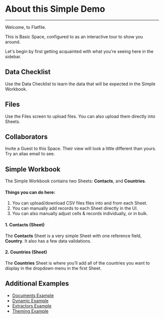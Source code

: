 # About this Simple Demo

---

Welcome, to Flatfile.

This is Basic Space, configured to as an interactive tour to show you around.

Let's begin by first getting acquainted with what you're seeing here in the sidebar.

## Data Checklist

Use the Data Checklist to learn the data that will be expected in the Simple Workbook.

## Files

Use the Files screen to upload files. You can also upload them directly into Sheets.

## Collaborators

Invite a Guest to this Space. Their view will look a little different than yours. Try an alias email to see.

## Simple Workbook

The Simple Workbook contains two Sheets: **Contacts**, and **Countries**.

#### Things you can do here:

1. You can upload/download CSV files files into and from each Sheet.
2. You can manually add records to each Sheet directly in the UI.
3. You can also manually adjust cells & records individually, or in bulk.

#### 1. Contacts (Sheet)

The **Contacts** Sheet is a very simple Sheet with one reference field, **Country**. It also has a few data validations.

#### 2. Countries (Sheet)

The **Countries** Sheet is where you’ll add all of the countries you want to display in the dropdown menu in the first Sheet.

## Additional Examples

- [Documents Example](https://platform.flatfile.com/examples)
- [Dynamic Example](https://platform.flatfile.com/examples)
- [Extractors Example](https://platform.flatfile.com/examples)
- [Theming Example](https://platform.flatfile.com/examples)
